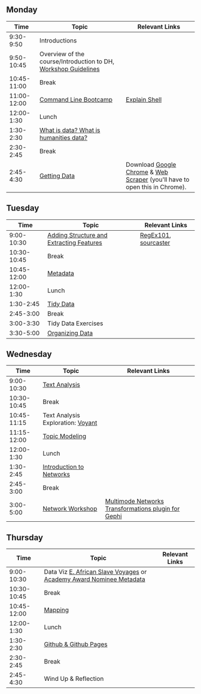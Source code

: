 ## Monday
| Time | Topic| Relevant Links |
| ------------- |-------------| -----|
| 9:30-9:50 | Introductions | |
| 9:50-10:45 | Overview of the course/Introduction to DH, [Workshop Guidelines](https://docs.google.com/document/d/1W9WOWtI6NHIzupKyzJOwa-xUJFrciYDdV4DpBg6jCng/edit)   | |
| 10:45-11:00 | Break |  |
| 11:00-12:00 | [Command Line Bootcamp](https://github.com/dmics/commandlinebootcamp) | [Explain Shell](https://explainshell.com/) |
| 12:00-1:30 | Lunch |  |
| 1:30-2:30 | [What is data? What is humanities data?](https://docs.google.com/presentation/d/1fOhyfNzSsZLpk9K8iPaEN2gcZOhQ4CMr0lbZKXTykzY/edit?usp=sharing) |  |
| 2:30-2:45 | Break |  |
| 2:45-4:30 | [Getting Data](https://github.com/dmics/gettingdata) | Download [Google Chrome](https://www.google.com/chrome/) & [Web Scraper](https://chrome.google.com/webstore/detail/web-scraper/jnhgnonknehpejjnehehllkliplmbmhn) (you'll have to open this in Chrome). |

## Tuesday
| Time | Topic| Relevant Links |
| ------------- |-------------| -----|
| 9:00-10:30 | [Adding Structure and Extracting Features](https://github.com/dmics/adding-extracting) | [RegEx101](https://regex101.com/), [sourcaster](https://datapraxis.github.io/sourcecaster/)  |
| 10:30-10:45 | Break | |
| 10:45-12:00 | [Metadata](https://docs.google.com/presentation/d/1-5jNvhtt_Q-zckzjjIW_Ww7g5juAuRLnR1xG4UghbyQ/edit?usp=sharing) |  |
| 12:00-1:30 | Lunch|  |
| 1:30-2:45 | [Tidy Data](https://docs.google.com/presentation/d/1-5jNvhtt_Q-zckzjjIW_Ww7g5juAuRLnR1xG4UghbyQ/edit?usp=sharing) |  |
| 2:45-3:00 | Break |  |
| 3:00-3:30 | Tidy Data Exercises |  |
| 3:30-5:00 | [Organizing Data](https://github.com/dmics/organizingdata) |  |

## Wednesday
| Time | Topic| Relevant Links |
| ------------- |-------------| -----|
| 9:00-10:30 | [Text Analysis](https://docs.google.com/presentation/d/1BzO-iUwm_2gY5tLxCYg9XddlEEXjDkNliljUI5GHpOI/edit?usp=sharing) |  |
| 10:30-10:45 | Break | |
| 10:45-11:15 | Text Analysis Exploration: [Voyant](https://github.com/dmics/voyant) |  |
| 11:15-12:00 | [Topic Modeling](https://github.com/dmics/topicmodeling) |  |
| 12:00-1:30 | Lunch |  |
| 1:30-2:45 | [Introduction to Networks](https://docs.google.com/presentation/d/1MMFJwauPBV9rFmwv_Z-0ViYeo-5kSYQnyoEtTrmM0Jk/edit?usp=sharing) |  |
| 2:45-3:00 | Break |  |
| 3:00-5:00 | [Network Workshop](https://github.com/dmics/networks) | [Multimode Networks Transformations plugin for Gephi](https://seinecle.github.io/gephi-tutorials/generated-pdf/k-partite-bi-partite-graph-en.pdf) |

## Thursday
| Time | Topic| Relevant Links |
| ------------- |-------------| -----|
| 9:00-10:30 | Data Viz [E. African Slave Voyages](https://leadr-msu.github.io/data-visualization-east-african-slave-voyages/) or [Academy Award Nominee Metadata](https://github.com/dmics/dataviz) |  |
| 10:30-10:45 | Break | |
| 10:45-12:00 | [Mapping](https://github.com/dmics/mapping) |  |
| 12:00-1:30 | Lunch |  |
| 1:30-2:30 | [Github & Github Pages](https://github.com/dmics/github) |  |
| 2:30-2:45 | Break |  |
| 2:45-4:30 | Wind Up & Reflection |  |

